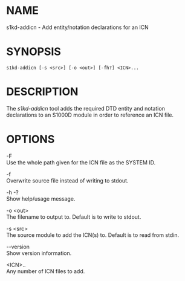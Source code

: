 NAME
====

s1kd-addicn - Add entity/notation declarations for an ICN

SYNOPSIS
========

    s1kd-addicn [-s <src>] [-o <out>] [-fh?] <ICN>...

DESCRIPTION
===========

The *s1kd-addicn* tool adds the required DTD entity and notation declarations to an S1000D module in order to reference an ICN file.

OPTIONS
=======

-F  
Use the whole path given for the ICN file as the SYSTEM ID.

-f  
Overwrite source file instead of writing to stdout.

-h -?  
Show help/usage message.

-o &lt;out&gt;  
The filename to output to. Default is to write to stdout.

-s &lt;src&gt;  
The source module to add the ICN(s) to. Default is to read from stdin.

--version  
Show version information.

&lt;ICN&gt;..  
Any number of ICN files to add.

